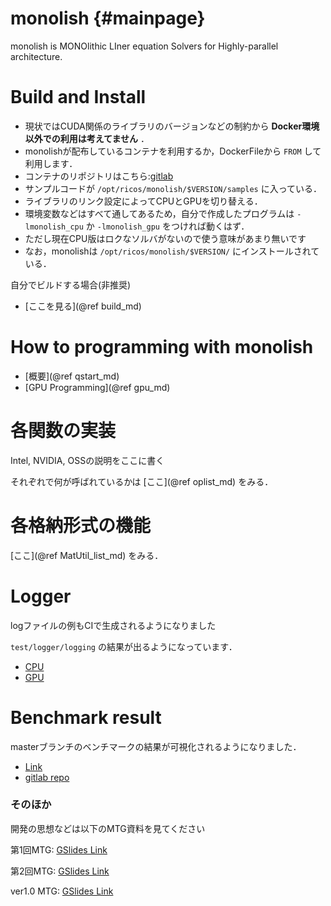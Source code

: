 # monolish {#mainpage}
monolish is MONOlithic LIner equation Solvers for Highly-parallel architecture.

# Build and Install
- 現状ではCUDA関係のライブラリのバージョンなどの制約から **Docker環境以外での利用は考えてません** ．
- monolishが配布しているコンテナを利用するか，DockerFileから `FROM` して利用します．
- コンテナのリポジトリはこちら:[gitlab](https://gitlab.ritc.jp/ricos/monolish/container_registry)
- サンプルコードが `/opt/ricos/monolish/$VERSION/samples` に入っている．
- ライブラリのリンク設定によってCPUとGPUを切り替える．
- 環境変数などはすべて通してあるため，自分で作成したプログラムは `-lmonolish_cpu` か `-lmonolish_gpu` をつければ動くはず．
- ただし現在CPU版はロクなソルバがないので使う意味があまり無いです
- なお，monolishは `/opt/ricos/monolish/$VERSION/` にインストールされている．

自分でビルドする場合(非推奨)
- [ここを見る](@ref build_md) 


# How to programming with monolish
- [概要](@ref qstart_md) 
- [GPU Programming](@ref gpu_md) 

# 各関数の実装
Intel, NVIDIA, OSSの説明をここに書く

それぞれで何が呼ばれているかは [ここ](@ref oplist_md) をみる．

# 各格納形式の機能
[ここ](@ref MatUtil_list_md) をみる．


# Logger
logファイルの例もCIで生成されるようになりました

`test/logger/logging` の結果が出るようになっています．

- [CPU](https://ricos.pages.ritc.jp/monolish/logging_result_cpu.html)
- [GPU](https://ricos.pages.ritc.jp/monolish/logging_result_gpu.html)

# Benchmark result
masterブランチのベンチマークの結果が可視化されるようになりました．

- [Link](https://ricos.pages.ritc.jp/monolish_benchmark_result/)
- [gitlab repo](https://gitlab.ritc.jp/ricos/monolish_benchmark_result)


### そのほか
開発の思想などは以下のMTG資料を見てください

第1回MTG: [GSlides Link](https://docs.google.com/presentation/d/1LzTvWe_b_oKFHR2HP7gd1ds7nLxLUi2ncWVo9qk0x0c/edit?usp=sharing)

第2回MTG: [GSlides Link](https://docs.google.com/presentation/d/1bgzDkHm5AHRyxxj2mM09zGMT9P9IkH21UNLrKanhyG0/edit?usp=sharing)

ver1.0 MTG: [GSlides Link](https://docs.google.com/presentation/d/12LJXbFmAmKcEWtkIBCZm_klpqmAP6MIuvYCRAZnvwqQ/edit?usp=sharing)
